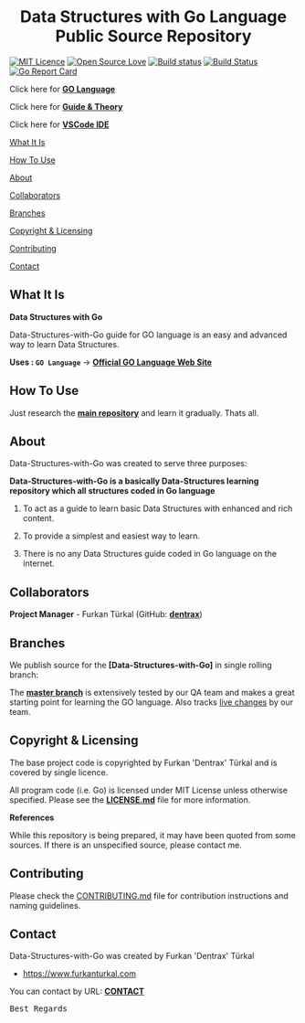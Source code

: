 <h1 align="center">Data Structures with Go Language Public Source Repository</h1>

[![MIT Licence](https://badges.frapsoft.com/os/mit/mit.svg?v=103)](https://opensource.org/licenses/mit-license.php)
[![Open Source Love](https://badges.frapsoft.com/os/v1/open-source.png?v=103)](https://github.com/ellerbrock/open-source-badges/)
[![Build status](https://ci.appveyor.com/api/projects/status/jv28205majdbvvj0?svg=true)](https://ci.appveyor.com/project/Dentrax/data-structures-with-go)
[![Build Status](https://travis-ci.org/Dentrax/Data-Structures-with-Go.svg?branch=master)](https://travis-ci.org/Dentrax/Data-Structures-with-Go)
[![Go Report Card](https://goreportcard.com/badge/github.com/Dentrax/Data-Structures-with-Go)](https://goreportcard.com/report/github.com/Dentrax/Data-Structures-with-Go)

Click here for **[GO Language](https://golang.org/)**

Click here for **[Guide & Theory](https://goo.gl/Ej9kzs)**

Click here for **[VSCode IDE](https://code.visualstudio.com/)**

[What It Is](#what-it-is)

[How To Use](#how-to-use)

[About](#about)  

[Collaborators](#collaborators)  

[Branches](#branches) 

[Copyright & Licensing](#copyright--licensing)  

[Contributing](#contributing)  

[Contact](#contact)

## What It Is

**Data Structures with Go**

Data-Structures-with-Go guide for GO language is an easy and advanced way to learn Data Structures.

**Uses : `GO Language`** -> **[Official GO Language Web Site](https://golang.org/)**

## How To Use

Just research the **[main repository](https://github.com/Dentrax/Data-Structures-with-Go)** and learn it gradually. Thats all.

## About

Data-Structures-with-Go was created to serve three purposes:

**Data-Structures-with-Go is a basically Data-Structures learning repository which all structures coded in Go language**

1. To act as a guide to learn basic Data Structures with enhanced and rich content.

2. To provide a simplest and easiest way to learn. 

3. There is no any Data Structures guide coded in Go language on the internet.

## Collaborators

**Project Manager** - Furkan Türkal (GitHub: **[dentrax](https://github.com/dentrax)**)

## Branches

We publish source for the **[Data-Structures-with-Go]** in single rolling branch:

The **[master branch](https://github.com/dentrax/Data-Structures-with-Go/tree/master)** is extensively tested by our QA team and makes a great starting point for learning the GO language. Also tracks [live changes](https://github.com/dentrax/Data-Structures-with-Go/commits/master) by our team. 

## Copyright & Licensing

The base project code is copyrighted by Furkan 'Dentrax' Türkal and is covered by single licence.

All program code (i.e. Go) is licensed under MIT License unless otherwise specified. Please see the **[LICENSE.md](https://github.com/Dentrax/Data-Structures-with-Go/blob/master/LICENSE)** file for more information.

**References**

While this repository is being prepared, it may have been quoted from some sources. 
If there is an unspecified source, please contact me.

## Contributing

Please check the [CONTRIBUTING.md](CONTRIBUTING.md) file for contribution instructions and naming guidelines.

## Contact

Data-Structures-with-Go was created by Furkan 'Dentrax' Türkal

 * <https://www.furkanturkal.com>
 
You can contact by URL:
    **[CONTACT](https://github.com/dentrax)**

<kbd>Best Regards</kbd>
